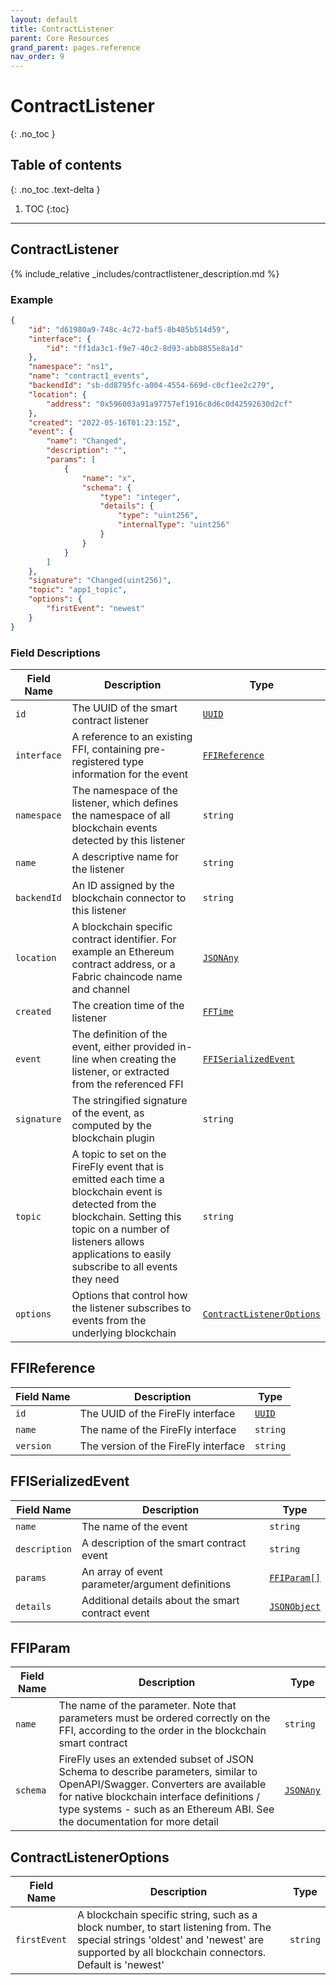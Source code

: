 ```yaml
---
layout: default
title: ContractListener
parent: Core Resources
grand_parent: pages.reference
nav_order: 9
---
```


# ContractListener
{: .no_toc }

## Table of contents
{: .no_toc .text-delta }

1. TOC
{:toc}

---
## ContractListener

{% include_relative _includes/contractlistener_description.md %}

### Example

```json
{
    "id": "d61980a9-748c-4c72-baf5-8b485b514d59",
    "interface": {
        "id": "ff1da3c1-f9e7-40c2-8d93-abb8855e8a1d"
    },
    "namespace": "ns1",
    "name": "contract1_events",
    "backendId": "sb-dd8795fc-a004-4554-669d-c0cf1ee2c279",
    "location": {
        "address": "0x596003a91a97757ef1916c8d6c0d42592630d2cf"
    },
    "created": "2022-05-16T01:23:15Z",
    "event": {
        "name": "Changed",
        "description": "",
        "params": [
            {
                "name": "x",
                "schema": {
                    "type": "integer",
                    "details": {
                        "type": "uint256",
                        "internalType": "uint256"
                    }
                }
            }
        ]
    },
    "signature": "Changed(uint256)",
    "topic": "app1_topic",
    "options": {
        "firstEvent": "newest"
    }
}
```

### Field Descriptions

| Field Name | Description | Type |
|------------|-------------|------|
| `id` | The UUID of the smart contract listener | [`UUID`](simpletypes#uuid) |
| `interface` | A reference to an existing FFI, containing pre-registered type information for the event | [`FFIReference`](#ffireference) |
| `namespace` | The namespace of the listener, which defines the namespace of all blockchain events detected by this listener | `string` |
| `name` | A descriptive name for the listener | `string` |
| `backendId` | An ID assigned by the blockchain connector to this listener | `string` |
| `location` | A blockchain specific contract identifier. For example an Ethereum contract address, or a Fabric chaincode name and channel | [`JSONAny`](simpletypes#jsonany) |
| `created` | The creation time of the listener | [`FFTime`](simpletypes#fftime) |
| `event` | The definition of the event, either provided in-line when creating the listener, or extracted from the referenced FFI | [`FFISerializedEvent`](#ffiserializedevent) |
| `signature` | The stringified signature of the event, as computed by the blockchain plugin | `string` |
| `topic` | A topic to set on the FireFly event that is emitted each time a blockchain event is detected from the blockchain. Setting this topic on a number of listeners allows applications to easily subscribe to all events they need | `string` |
| `options` | Options that control how the listener subscribes to events from the underlying blockchain | [`ContractListenerOptions`](#contractlisteneroptions) |

## FFIReference

| Field Name | Description | Type |
|------------|-------------|------|
| `id` | The UUID of the FireFly interface | [`UUID`](simpletypes#uuid) |
| `name` | The name of the FireFly interface | `string` |
| `version` | The version of the FireFly interface | `string` |


## FFISerializedEvent

| Field Name | Description | Type |
|------------|-------------|------|
| `name` | The name of the event | `string` |
| `description` | A description of the smart contract event | `string` |
| `params` | An array of event parameter/argument definitions | [`FFIParam[]`](#ffiparam) |
| `details` | Additional details about the smart contract event | [`JSONObject`](simpletypes#jsonobject) |

## FFIParam

| Field Name | Description | Type |
|------------|-------------|------|
| `name` | The name of the parameter. Note that parameters must be ordered correctly on the FFI, according to the order in the blockchain smart contract | `string` |
| `schema` | FireFly uses an extended subset of JSON Schema to describe parameters, similar to OpenAPI/Swagger. Converters are available for native blockchain interface definitions / type systems - such as an Ethereum ABI. See the documentation for more detail | [`JSONAny`](simpletypes#jsonany) |



## ContractListenerOptions

| Field Name | Description | Type |
|------------|-------------|------|
| `firstEvent` | A blockchain specific string, such as a block number, to start listening from. The special strings 'oldest' and 'newest' are supported by all blockchain connectors. Default is 'newest' | `string` |


